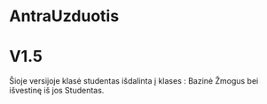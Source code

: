 # AntraUzduotis

# V1.5 

Šioje versijoje klasė studentas išdalinta į klases : Bazinė Žmogus bei išvestinę iš jos Studentas.
